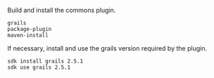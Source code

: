 Build and install the commons plugin.
```
grails
package-plugin
maven-install
```

If necessary, install and use the grails version required by the plugin.
```
sdk install grails 2.5.1
sdk use grails 2.5.1
```
